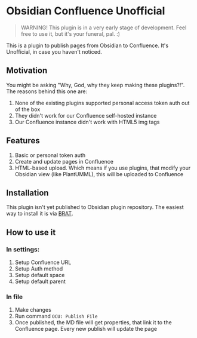 # Obsidian Confluence Unofficial

> WARNING! This plugin is in a very early stage of development. Feel free to use it, but it's your funeral, pal. :)

This is a plugin to publish pages from Obsidian to Confluence. It's Unofficial, in case you haven't noticed.

## Motivation
You might be asking "Why, God, why they keep making these plugins?!". The reasons behind this one are:

1. None of the existing plugins supported personal access token auth out of the box
1. They didn't work for our Confluence self-hosted instance
1. Our Confluence instance didn't work with HTML5 img tags

## Features
1. Basic or personal token auth
1. Create and update pages in Confluence
1. HTML-based upload. Which means if you use plugins, that modify your Obsidian view (like PlantUMML), this will be uploaded to Confluence

## Installation
This plugin isn't yet published to Obsidian plugin repository. The easiest way to install it is via [BRAT](https://github.com/TfTHacker/obsidian42-brat).

## How to use it
### In settings:
1. Setup Confluence URL
1. Setup Auth method
1. Setup default space
1. Setup default parent

### In file
1. Make changes
1. Run command `OCU: Publish File`
1. Once published, the MD file will get properties, that link it to the Confluence page. Every new publish will update the page

